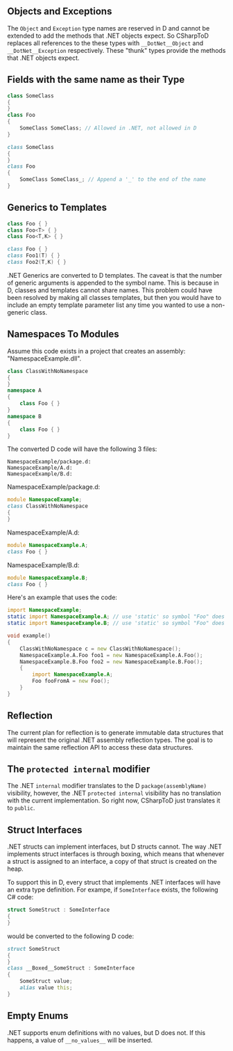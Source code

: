 
Objects and Exceptions
--------------------------------------------------------------------------------
The `Object` and `Exception` type names are reserved in D and cannot be extended
to add the methods that .NET objects expect.  So CSharpToD replaces all
references to the these types with `__DotNet__Object` and `__DotNet__Exception`
respectively.  These "thunk" types provide the methods that .NET objects expect.

Fields with the same name as their Type
--------------------------------------------------------------------------------
```C#
class SomeClass
{
}
class Foo
{
    SomeClass SomeClass; // Allowed in .NET, not allowed in D
}
```
```D
class SomeClass
{
}
class Foo
{
    SomeClass SomeClass_; // Append a '_' to the end of the name
}
```

Generics to Templates
--------------------------------------------------------------------------------
```C#
class Foo { }
class Foo<T> { }
class Foo<T,K> { }
```
```D
class Foo { }
class Foo1(T) { }
class Foo2(T,K) { }
```
.NET Generics are converted to D templates.  The caveat is that the number of
generic arguments is appended to the symbol name.  This is because in D, classes
and templates cannot share names.  This problem could have been resolved by
making all classes templates, but then you would have to include an empty
template parameter list any time you wanted to use a non-generic class.

Namespaces To Modules
--------------------------------------------------------------------------------
Assume this code exists in a project that creates an assembly:
"NamespaceExample.dll".
```C#
class ClassWithNoNamespace
{
}
namespace A
{
    class Foo { }
}
namespace B
{
    class Foo { }
}
```
The converted D code will have the following 3 files:
```
NamespaceExample/package.d:
NamespaceExample/A.d:
NamespaceExample/B.d:
```
NamespaceExample/package.d:
```D
module NamespaceExample;
class ClassWithNoNamespace
{
}
```
NamespaceExample/A.d:
```D
module NamespaceExample.A;
class Foo { }
```
NamespaceExample/B.d:
```D
module NamespaceExample.B;
class Foo { }
```

Here's an example that uses the code:
```D
import NamespaceExample;
static import NamespaceExample.A; // use 'static' so symbol "Foo" does not conflict
static import NamespaceExample.B; // use 'static' so symbol "Foo" does not conflict

void example()
{
    ClassWithNoNamespace c = new ClassWithNoNamespace();
    NamespaceExample.A.Foo foo1 = new NamespaceExample.A.Foo();
    NamespaceExample.B.Foo foo2 = new NamespaceExample.B.Foo();
    {
        import NamespaceExample.A;
        Foo fooFromA = new Foo();
    }
}
```

Reflection
--------------------------------------------------------------------------------
The current plan for reflection is to generate immutable data structures that
will represent the original .NET assembly reflection types.  The goal is to
maintain the same reflection API to access these data structures.

The `protected internal` modifier
--------------------------------------------------------------------------------
The .NET `internal` modifier translates to the D `package(assemblyName)`
visibility, however, the .NET `protected internal` visibility has no translation
with the current implementation.  So right now, CSharpToD just translates it
to `public`.

Struct Interfaces
--------------------------------------------------------------------------------
.NET structs can implement interfaces, but D structs cannot. The way .NET
implements struct interfaces is through boxing, which means that whenever a
struct is assigned to an interface, a copy of that struct is created on the
heap.

To support this in D, every struct that implements .NET interfaces will have
an extra type definition.  For exampe, if `SomeInterface` exists, the following
C# code:
```C#
struct SomeStruct : SomeInterface
{
}
```
would be converted to the following D code:
```D
struct SomeStruct
{
}
class __Boxed__SomeStruct : SomeInterface
{
    SomeStruct value;
    alias value this;
}
```

Empty Enums
--------------------------------------------------------------------------------
.NET supports enum definitions with no values, but D does not.  If this happens,
a value of `__no_values__` will be inserted.
